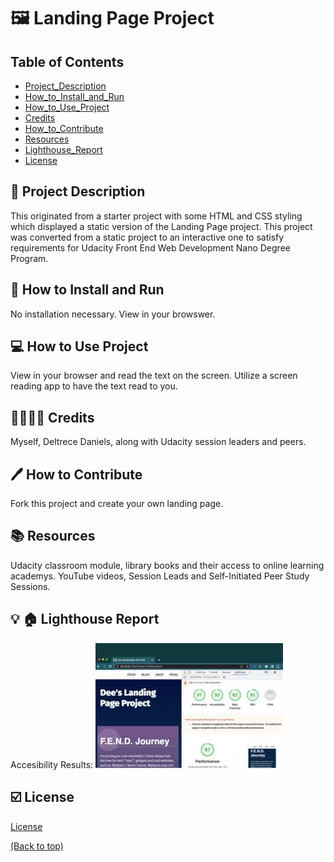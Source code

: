 # :framed_picture: Landing Page Project

## Table of Contents

* [Project_Description](#memo-project-description)
* [How_to_Install_and_Run](#electric_plug-how-to-install-and-run)
* [How_to_Use_Project](#computer-how-to-use-project)
* [Credits](#family_man_woman_girl_boy-credits)
* [How_to_Contribute](#pen-how-to-contribute)
* [Resources](#books)
* [Lighthouse_Report](#bulb-house-lighthouse-report)
* [License](#ballot_box_with_check-license)



## :memo: Project Description

This originated from a starter project with some HTML and CSS styling which displayed a static version of the Landing Page project. This project was converted from a static project to an interactive one to satisfy requirements for Udacity Front End Web Development Nano Degree Program.

## :electric_plug: How to Install and Run

No installation necessary. View in your browswer.

## :computer: How to Use Project

View in your browser and read the text on the screen.  Utilize a screen reading app to have the text read to you.

## :family_man_woman_girl_boy: Credits

Myself, Deltrece Daniels, along with Udacity session leaders and peers. 

## :pen: How to Contribute

Fork this project and create your own landing page.

## :books: Resources
Udacity classroom module, library books and their access to online learning academys.  YouTube videos, Session Leads and Self-Initiated Peer Study Sessions.

## :bulb: :house: Lighthouse Report
Accesibility Results: <img src="assets/lighthouse-report.jpg"/>

## :ballot_box_with_check: License

[License](LICENSE.txt)

[(Back to top)](#table-of-contents)
